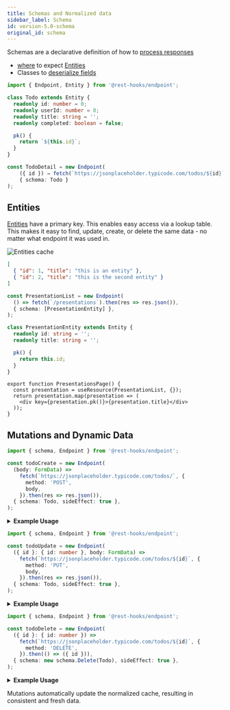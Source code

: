```yaml
---
title: Schemas and Normalized data
sidebar_label: Schema
id: version-5.0-schema
original_id: schema
---
```


Schemas are a declarative definition of how to [process responses](./schema)

- [where](./schema) to expect [Entities](./Entity)
- Classes to [deserialize fields](../guides/network-transform#deserializing-fields)

```typescript
import { Endpoint, Entity } from '@rest-hooks/endpoint';

class Todo extends Entity {
  readonly id: number = 0;
  readonly userId: number = 0;
  readonly title: string = '';
  readonly completed: boolean = false;

  pk() {
    return `${this.id}`;
  }
}

const TodoDetail = new Endpoint(
    ({ id }) ⇒ fetch(`https://jsonplaceholder.typicode.com/todos/${id}`),
    { schema: Todo }
);
```

## Entities

[Entities](./Entity) have a primary key. This enables easy access via a lookup table.
This makes it easy to find, update, create, or delete the same data - no matter what
endpoint it was used in.

<!--DOCUSAURUS_CODE_TABS-->
<!--State-->

![Entities cache](/img/entities.png)

<!--Response-->

```json
[
  { "id": 1, "title": "this is an entity" },
  { "id": 2, "title": "this is the second entity" }
]
```

<!--Endpoint-->

```typescript
const PresentationList = new Endpoint(
  () => fetch(`/presentations`).then(res => res.json()),
  { schema: [PresentationEntity] },
);
```

<!--Entity-->

```typescript
class PresentationEntity extends Entity {
  readonly id: string = '';
  readonly title: string = '';

  pk() {
    return this.id;
  }
}
```

<!--React-->

```tsx
export function PresentationsPage() {
  const presentation = useResource(PresentationList, {});
  return presentation.map(presentation => (
    <div key={presentation.pk()}>{presentation.title}</div>
  ));
}
```

<!--END_DOCUSAURUS_CODE_TABS-->

## Mutations and Dynamic Data

<!--DOCUSAURUS_CODE_TABS-->
<!--Create-->

```typescript
import { schema, Endpoint } from '@rest-hooks/endpoint';

const todoCreate = new Endpoint(
  (body: FormData) =>
    fetch(`https://jsonplaceholder.typicode.com/todos/`, {
      method: 'POST',
      body,
    }).then(res => res.json()),
  { schema: Todo, sideEffect: true },
);
```

<details><summary><b>Example Usage</b></summary>

```tsx
import { useFetcher } from 'rest-hooks';

export default function NewTodoForm() {
  const create = useFetcher(todoCreate);
  return (
    <Form onSubmit={e => create(new FormData(e.target))}>
      <FormField name="title" />
    </Form>
  );
}
```

</details>

<!--Update-->

```typescript
import { schema, Endpoint } from '@rest-hooks/endpoint';

const todoUpdate = new Endpoint(
  ({ id }: { id: number }, body: FormData) =>
    fetch(`https://jsonplaceholder.typicode.com/todos/${id}`, {
      method: 'PUT',
      body,
    }).then(res => res.json()),
  { schema: Todo, sideEffect: true },
);
```

<details><summary><b>Example Usage</b></summary>

```tsx
import { useFetcher } from 'rest-hooks';

export default function UpdateTodoForm({ id }: { id: number }) {
  const todo = useResource(todoDetail, { id });
  const update = useFetcher(todoUpdate);
  return (
    <Form
      onSubmit={e => update({ id }, new FormData(e.target))}
      initialValues={todo}
    >
      <FormField name="title" />
    </Form>
  );
}
```

</details>

<!--Delete-->

```typescript
import { schema, Endpoint } from '@rest-hooks/endpoint';

const todoDelete = new Endpoint(
  ({ id }: { id: number }) =>
    fetch(`https://jsonplaceholder.typicode.com/todos/${id}`, {
      method: 'DELETE',
    }).then(() => ({ id })),
  { schema: new schema.Delete(Todo), sideEffect: true },
);
```

<details><summary><b>Example Usage</b></summary>

```tsx
import { useFetcher } from 'rest-hooks';
import ArticleResource from 'resources/article';

export default function TodoWithDelete({ todo }: { todo: Todo }) {
  const del = useFetcher(todoDelete);
  return (
    <div>
      {todo.title}
      <button onClick={() => del({ id: todo.id })}>Delete</button>
    </div>
  );
}
```

</details>

<!--END_DOCUSAURUS_CODE_TABS-->

Mutations automatically update the normalized cache, resulting in consistent and fresh data.
